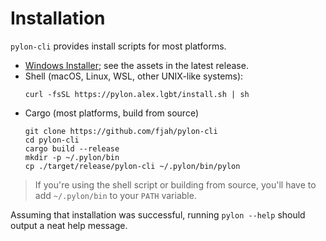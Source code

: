 # Installation

`pylon-cli` provides install scripts for most platforms.

- [Windows Installer](https://github.com/fjah/pylon-cli/releases); see the assets in the latest release.
- Shell (macOS, Linux, WSL, other UNIX-like systems):
  ```console
  curl -fsSL https://pylon.alex.lgbt/install.sh | sh
  ```
- Cargo (most platforms, build from source)
  ```console
  git clone https://github.com/fjah/pylon-cli
  cd pylon-cli
  cargo build --release
  mkdir -p ~/.pylon/bin
  cp ./target/release/pylon-cli ~/.pylon/bin/pylon
  ```

> If you're using the shell script or building from source, you'll have to add `~/.pylon/bin` to your `PATH` variable.

Assuming that installation was successful, running `pylon --help` should output a neat help message.
